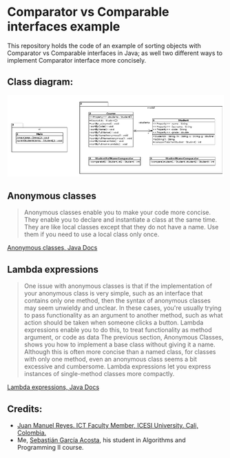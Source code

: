 # Comparator vs Comparable interfaces example
This repository holds the code of an example of sorting objects with Comparator vs Comparable interfaces in Java; as well two different ways to implement Comparator interface more concisely.

## Class diagram:
![Class Diagram](ClassDiagram.png?raw=true "Class Diagram")

## Anonymous classes 
>Anonymous classes enable you to make your code more concise. They enable you to declare and instantiate a class at the same time. They are like local classes except that they do not have a name. Use them if you need to use a local class only once.

[Anonymous classes, Java Docs](https://docs.oracle.com/javase/tutorial/java/javaOO/anonymousclasses.html)

## Lambda expressions

> One issue with anonymous classes is that if the implementation of your anonymous class is very simple, such as an interface that contains only one method, then the syntax of anonymous classes may seem unwieldy and unclear. In these cases, you're usually trying to pass functionality as an argument to another method, such as what action should be taken when someone clicks a button. Lambda expressions enable you to do this, to treat functionality as method argument, or code as data 
The previous section, Anonymous Classes, shows you how to implement a base class without giving it a name. Although this is often more concise than a named class, for classes with only one method, even an anonymous class seems a bit excessive and cumbersome. Lambda expressions let you express instances of single-method classes more compactly.

[Lambda expressions, Java Docs](https://docs.oracle.com/javase/tutorial/java/javaOO/lambdaexpressions.html)


## Credits:

- [Juan Manuel Reyes. ICT Faculty Member, ICESI University. Cali, Colombia.](https://github.com/seyerman)
- Me, [Sebastián García Acosta](https://github.com/SebasGarcia08), his student in Algorithms and Programming II course.
